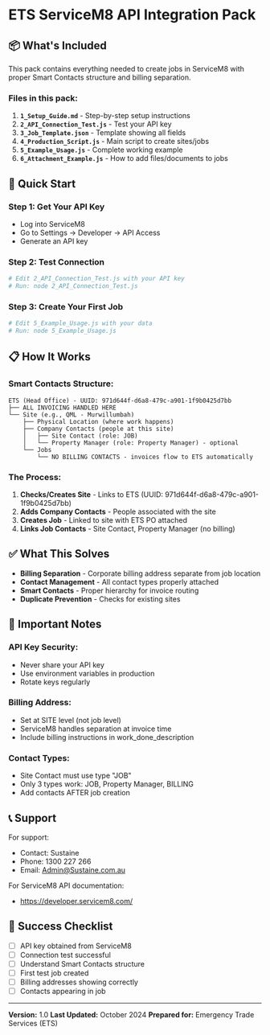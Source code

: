 # ETS ServiceM8 API Integration Pack

## 📦 What's Included

This pack contains everything needed to create jobs in ServiceM8 with proper Smart Contacts structure and billing separation.

### Files in this pack:
1. **`1_Setup_Guide.md`** - Step-by-step setup instructions
2. **`2_API_Connection_Test.js`** - Test your API key
3. **`3_Job_Template.json`** - Template showing all fields
4. **`4_Production_Script.js`** - Main script to create sites/jobs
5. **`5_Example_Usage.js`** - Complete working example
6. **`6_Attachment_Example.js`** - How to add files/documents to jobs

## 🚀 Quick Start

### Step 1: Get Your API Key
- Log into ServiceM8
- Go to Settings → Developer → API Access
- Generate an API key

### Step 2: Test Connection
```bash
# Edit 2_API_Connection_Test.js with your API key
# Run: node 2_API_Connection_Test.js
```

### Step 3: Create Your First Job
```bash
# Edit 5_Example_Usage.js with your data
# Run: node 5_Example_Usage.js
```

## 📋 How It Works

### Smart Contacts Structure:
```
ETS (Head Office) - UUID: 971d644f-d6a8-479c-a901-1f9b0425d7bb
├── ALL INVOICING HANDLED HERE
└── Site (e.g., QML - Murwillumbah)
    ├── Physical Location (where work happens)
    ├── Company Contacts (people at this site)
    │   ├── Site Contact (role: JOB)
    │   └── Property Manager (role: Property Manager) - optional
    └── Jobs
        └── NO BILLING CONTACTS - invoices flow to ETS automatically
```

### The Process:
1. **Checks/Creates Site** - Links to ETS (UUID: 971d644f-d6a8-479c-a901-1f9b0425d7bb)
2. **Adds Company Contacts** - People associated with the site
3. **Creates Job** - Linked to site with ETS PO attached
4. **Links Job Contacts** - Site Contact, Property Manager (no billing)

## ✅ What This Solves

- **Billing Separation** - Corporate billing address separate from job location
- **Contact Management** - All contact types properly attached
- **Smart Contacts** - Proper hierarchy for invoice routing
- **Duplicate Prevention** - Checks for existing sites

## 🔑 Important Notes

### API Key Security:
- Never share your API key
- Use environment variables in production
- Rotate keys regularly

### Billing Address:
- Set at SITE level (not job level)
- ServiceM8 handles separation at invoice time
- Include billing instructions in work_done_description

### Contact Types:
- Site Contact must use type "JOB"
- Only 3 types work: JOB, Property Manager, BILLING
- Add contacts AFTER job creation

## 📞 Support

For support:
- Contact: Sustaine
- Phone: 1300 227 266
- Email: Admin@Sustaine.com.au

For ServiceM8 API documentation:
- https://developer.servicem8.com/

## 🎯 Success Checklist

- [ ] API key obtained from ServiceM8
- [ ] Connection test successful
- [ ] Understand Smart Contacts structure
- [ ] First test job created
- [ ] Billing addresses showing correctly
- [ ] Contacts appearing in job

---

**Version:** 1.0
**Last Updated:** October 2024
**Prepared for:** Emergency Trade Services (ETS)
